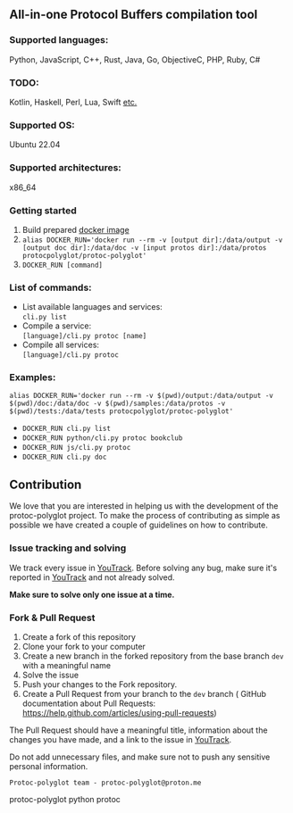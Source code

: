 ## All-in-one Protocol Buffers compilation tool
### Supported languages:
Python, JavaScript, C++, Rust, Java, Go, ObjectiveC, PHP, Ruby, C#

### TODO:
Kotlin, Haskell, Perl, Lua, Swift [etc.](https://github.com/protocolbuffers/protobuf/blob/main/docs/third_party.md)

### Supported OS:
Ubuntu 22.04

### Supported architectures:
x86_64

### Getting started
1) Build prepared [docker image](docker/protoc-polyglot-x64.dockerfile)
2) `alias DOCKER_RUN='docker run --rm -v [output dir]:/data/output -v [output doc dir]:/data/doc -v [input protos dir]:/data/protos protocpolyglot/protoc-polyglot'`
3) `DOCKER_RUN [command]`

### List of commands:
- List available languages and services: \
  `cli.py list`
- Compile a service: \
  `[language]/cli.py protoc [name]`
- Compile all services: \
  `[language]/cli.py protoc`

### Examples:
`alias DOCKER_RUN='docker run --rm -v $(pwd)/output:/data/output -v $(pwd)/doc:/data/doc -v $(pwd)/samples:/data/protos -v $(pwd)/tests:/data/tests protocpolyglot/protoc-polyglot'`
- `DOCKER_RUN cli.py list`
- `DOCKER_RUN python/cli.py protoc bookclub`
- `DOCKER_RUN js/cli.py protoc`
- `DOCKER_RUN cli.py doc`


## Contribution

We love that you are interested in helping us with the development of the protoc-polyglot project.
To make the process of contributing as simple as possible we have created a couple of guidelines on how to contribute.

### Issue tracking and solving

We track every issue in [YouTrack](https://protopolyglot.youtrack.cloud/dashboard). Before solving any bug, make sure it's
reported in [YouTrack](https://protopolyglot.youtrack.cloud/dashboard) and not already solved.

**Make sure to solve only one issue at a time.**

### Fork & Pull Request

1. Create a fork of this repository
2. Clone your fork to your computer
3. Create a new branch in the forked repository from the base branch `dev` with a meaningful name
4. Solve the issue
5. Push your changes to the Fork repository.
6. Create a Pull Request from your branch to the `dev` branch
 ( GitHub documentation about Pull Requests: https://help.github.com/articles/using-pull-requests)

The Pull Request should have a meaningful title, information about the changes you have made,
and a link to the issue in [YouTrack](https://protopolyglot.youtrack.cloud/dashboard).

Do not add unnecessary files, and make sure not to push any sensitive personal information.

 ```Protoc-polyglot team - protoc-polyglot@proton.me```
 
protoc-polyglot python protoc